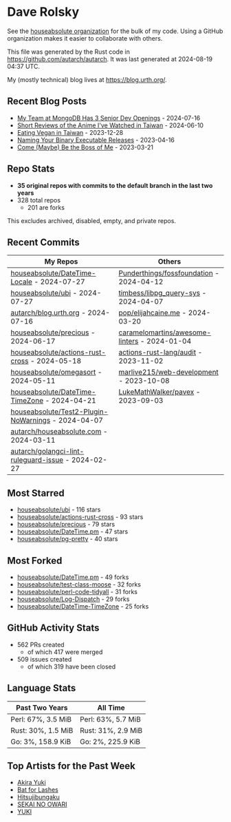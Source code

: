 
# Dave Rolsky

See the [houseabsolute organization](https://github.com/houseabsolute) for the
bulk of my code. Using a GitHub organization makes it easier to collaborate
with others.

This file was generated by the Rust code in
https://github.com/autarch/autarch. It was last generated at 2024-08-19 04:37 UTC.

My (mostly technical) blog lives at https://blog.urth.org/.

## Recent Blog Posts

- [My Team at MongoDB Has 3 Senior Dev Openings](https://blog.urth.org/2024/07/16/my-team-at-mongodb-has-3-senior-dev-openings/) - 2024-07-16
- [Short Reviews of the Anime I&#39;ve Watched in Taiwan](https://blog.urth.org/2024/06/10/short-reviews-of-the-anime-i-ve-watched-in-taiwan/) - 2024-06-10
- [Eating Vegan in Taiwan](https://blog.urth.org/2023/12/28/eating-vegan-in-taiwan/) - 2023-12-28
- [Naming Your Binary Executable Releases](https://blog.urth.org/2023/04/16/naming-your-binary-executable-releases/) - 2023-04-16
- [Come (Maybe) Be the Boss of Me](https://blog.urth.org/2023/03/21/come-maybe-be-the-boss-of-me/) - 2023-03-21


## Repo Stats
- **35 original repos with commits to the default branch in the last two years**
- 328 total repos
  - 201 are forks

This excludes archived, disabled, empty, and private repos.

## Recent Commits
| My Repos | Others |
|----------|--------|
| [houseabsolute/DateTime-Locale](https://github.com/houseabsolute/DateTime-Locale) - 2024-07-27              | [Punderthings/fossfoundation](https://github.com/Punderthings/fossfoundation) - 2024-04-12                |
| [houseabsolute/ubi](https://github.com/houseabsolute/ubi) - 2024-07-27              | [timbess/libpg_query-sys](https://github.com/timbess/libpg_query-sys) - 2024-04-07                |
| [autarch/blog.urth.org](https://github.com/autarch/blog.urth.org) - 2024-07-16              | [pop/elijahcaine.me](https://github.com/pop/elijahcaine.me) - 2024-03-20                |
| [houseabsolute/precious](https://github.com/houseabsolute/precious) - 2024-06-17              | [caramelomartins/awesome-linters](https://github.com/caramelomartins/awesome-linters) - 2024-01-04                |
| [houseabsolute/actions-rust-cross](https://github.com/houseabsolute/actions-rust-cross) - 2024-05-18              | [actions-rust-lang/audit](https://github.com/actions-rust-lang/audit) - 2023-11-02                |
| [houseabsolute/omegasort](https://github.com/houseabsolute/omegasort) - 2024-05-11              | [marlive215/web-development](https://github.com/marlive215/web-development) - 2023-10-08                |
| [houseabsolute/DateTime-TimeZone](https://github.com/houseabsolute/DateTime-TimeZone) - 2024-04-21              | [LukeMathWalker/pavex](https://github.com/LukeMathWalker/pavex) - 2023-09-03                |
| [houseabsolute/Test2-Plugin-NoWarnings](https://github.com/houseabsolute/Test2-Plugin-NoWarnings) - 2024-04-07              |                 |
| [autarch/houseabsolute.com](https://github.com/autarch/houseabsolute.com) - 2024-03-11              |                 |
| [autarch/golangci-lint-ruleguard-issue](https://github.com/autarch/golangci-lint-ruleguard-issue) - 2024-02-27              |                 |


## Most Starred
- [houseabsolute/ubi](https://github.com/houseabsolute/ubi) - 116 stars
- [houseabsolute/actions-rust-cross](https://github.com/houseabsolute/actions-rust-cross) - 93 stars
- [houseabsolute/precious](https://github.com/houseabsolute/precious) - 79 stars
- [houseabsolute/DateTime.pm](https://github.com/houseabsolute/DateTime.pm) - 47 stars
- [houseabsolute/pg-pretty](https://github.com/houseabsolute/pg-pretty) - 40 stars


## Most Forked
- [houseabsolute/DateTime.pm](https://github.com/houseabsolute/DateTime.pm) - 49 forks
- [houseabsolute/test-class-moose](https://github.com/houseabsolute/test-class-moose) - 32 forks
- [houseabsolute/perl-code-tidyall](https://github.com/houseabsolute/perl-code-tidyall) - 31 forks
- [houseabsolute/Log-Dispatch](https://github.com/houseabsolute/Log-Dispatch) - 29 forks
- [houseabsolute/DateTime-TimeZone](https://github.com/houseabsolute/DateTime-TimeZone) - 25 forks


## GitHub Activity Stats
- 562 PRs created
  - of which 417 were merged
- 509 issues created
  - of which 319 have been closed

## Language Stats
| Past Two Years        | All Time                |
|-----------------------|-------------------------|
| Perl: 67%, 3.5 MiB              | Perl: 63%, 5.7 MiB                |
| Rust: 30%, 1.5 MiB              | Rust: 31%, 2.9 MiB                |
| Go: 3%, 158.9 KiB              | Go: 2%, 225.9 KiB                |


## Top Artists for the Past Week
* [Akira Yuki](https://musicbrainz.org/search?query=Akira%20Yuki&amp;type=artist&amp;method=indexed)
* [Bat for Lashes](https://musicbrainz.org/artist/10000730-525f-4ed5-aaa8-92888f060f5f)
* [Hitsujibungaku](https://musicbrainz.org/search?query=Hitsujibungaku&amp;type=artist&amp;method=indexed)
* [SEKAI NO OWARI](https://musicbrainz.org/artist/d9dbfe6a-8346-4337-8614-fe96aab63927)
* [YUKI](https://musicbrainz.org/artist/379866cd-980d-4d20-81f2-37986fd766fc)

